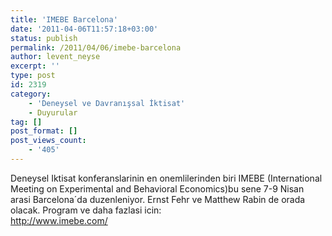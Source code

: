 ```yaml
---
title: 'IMEBE Barcelona'
date: '2011-04-06T11:57:18+03:00'
status: publish
permalink: /2011/04/06/imebe-barcelona
author: levent_neyse
excerpt: ''
type: post
id: 2319
category:
    - 'Deneysel ve Davranışsal İktisat'
    - Duyurular
tag: []
post_format: []
post_views_count:
    - '405'
---
```

Deneysel Iktisat konferanslarinin en onemlilerinden biri IMEBE (International Meeting on Experimental and Behavioral Economics)bu sene 7-9 Nisan arasi Barcelona´da duzenleniyor. Ernst Fehr ve Matthew Rabin de orada olacak. Program ve daha fazlasi icin:  
<http://www.imebe.com/>